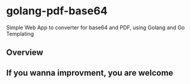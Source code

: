 # golang-pdf-base64
Simple Web App to converter for base64 and PDF, using Golang and Go Templating

## Overview



## If you wanna improvment, you are welcome

